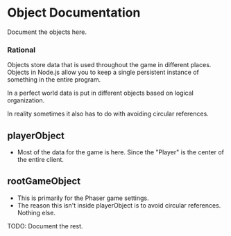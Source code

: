 # Object Documentation

Document the objects here.

### Rational
Objects store data that is used throughout the game in different places.  Objects in Node.js allow you to keep a single persistent instance of something in the entire program.  

In a perfect world data is put in different objects based on logical organization.  

In reality sometimes it also has to do with avoiding circular references.  

## playerObject
 - Most of the data for the game is here. Since the "Player" is the center of the entire client.
 
## rootGameObject
 - This is primarily for the Phaser game settings.
 - The reason this isn't inside playerObject is to avoid circular references. Nothing else.
 
TODO: Document the rest.